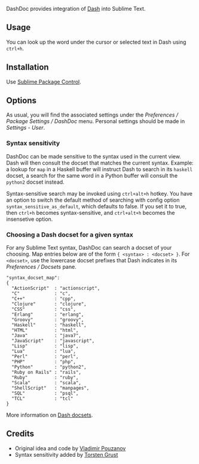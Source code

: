 DashDoc provides integration of [Dash][1] into Sublime Text.

## Usage

You can look up the word under the cursor or selected text in Dash using `ctrl+h`.

## Installation
Use [Sublime Package Control][5].

## Options

As usual, you will find the associated settings under the *Preferences / Package Settings / DashDoc* menu.  Personal settings should be made in *Settings - User*.

### Syntax sensitivity

DashDoc can be made sensitive to the syntax used in the current view. Dash will then consult the docset that matches the current syntax.  Example: a lookup for `map` in a Haskell buffer will instruct Dash to search in its `haskell` docset, a search for the same word in a Python buffer will consult the `python2` docset instead.

Syntax-sensitive search may be invoked using `ctrl+alt+h` hotkey. You have an option to switch the default method of searching with config option `syntax_sensitive_as_default`, which defaults to false. If you set it to true, then `ctrl+h` becomes syntax-sensitive, and `ctrl+alt+h` becomes the insensetive option.

### Choosing a Dash docset for a given syntax

For any Sublime Text syntax, DashDoc can search a docset of your choosing. Map entries below are of the form `{ <syntax> : <docset> }`. For `<docset>`, use the lowercase docset prefixes that Dash indicates in its *Preferences / Docsets* pane.

    "syntax_docset_map":
    {
      "ActionScript"  : "actionscript",
      "C"             : "c",
      "C++"           : "cpp",
      "Clojure"       : "clojure",
      "CSS"           : "css",
      "Erlang"        : "erlang",
      "Groovy"        : "groovy",
      "Haskell"       : "haskell",
      "HTML"          : "html",
      "Java"          : "java7",
      "JavaScript"    : "javascript",
      "Lisp"          : "lisp",
      "Lua"           : "lua",
      "Perl"          : "perl",
      "PHP"           : "php",
      "Python"        : "python2",
      "Ruby on Rails" : "rails",
      "Ruby"          : "ruby",
      "Scala"         : "scala",
      "ShellScript"   : "manpages",
      "SQL"           : "psql",
      "TCL"           : "tcl"
    }

More information on [Dash docsets][2].

## Credits

* Original idea and code by [Vladimir Pouzanov][3]
* Syntax sensitivity added by [Torsten Grust][4]

[1]: http://itunes.apple.com/us/app/dash-docs-snippets/id458034879?mt=12
[2]: http://kapeli.com/docsets/
[3]: http://farcaller.net/
[4]: http://db.inf.uni-tuebingen.de/team/grust/
[5]: http://wbond.net/sublime_packages/package_control

